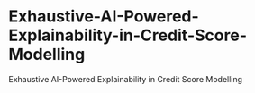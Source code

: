 # Exhaustive-AI-Powered-Explainability-in-Credit-Score-Modelling
Exhaustive AI-Powered Explainability in Credit Score Modelling
